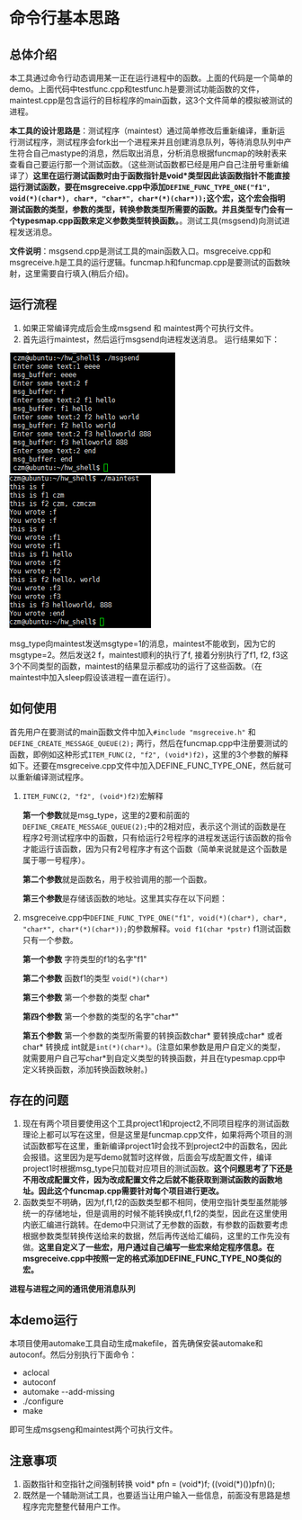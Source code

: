 # 命令行基本思路
## 总体介绍
本工具通过命令行动态调用某一正在运行进程中的函数。上面的代码是一个简单的demo。上面代码中testfunc.cpp和testfunc.h是要测试功能函数的文件，maintest.cpp是包含运行的目标程序的main函数，这3个文件简单的模拟被测试的进程。

**本工具的设计思路是**：测试程序（maintest）通过简单修改后重新编译，重新运行测试程序，测试程序会fork出一个进程来并且创建消息队列，等待消息队列中产生符合自己mastype的消息，然后取出消息，分析消息根据funcmap的映射表来查看自己要运行那一个测试函数。（这些测试函数都已经是用户自己注册号重新编译了）**这里在运行测试函数时由于函数指针是void\*类型因此该函数指针不能直接运行测试函数，要在msgreceive.cpp中添加``DEFINE_FUNC_TYPE_ONE("f1", void(*)(char*), char*, "char*", char*(*)(char*));``这个宏，这个宏会指明测试函数的类型，参数的类型，转换参数类型所需要的函数。并且类型专门会有一个typesmap.cpp函数来定义参数类型转换函数。**。测试工具(msgsend)向测试进程发送消息。

**文件说明**：msgsend.cpp是测试工具的main函数入口。msgreceive.cpp和msgreceive.h是工具的运行逻辑。funcmap.h和funcmap.cpp是要测试的函数映射，这里需要自行填入(稍后介绍)。

## 运行流程
1. 如果正常编译完成后会生成msgsend 和 maintest两个可执行文件。
2. 首先运行maintest，然后运行msgsend向进程发送消息。
运行结果如下：

![图片](<images/1.png>)
![图片](<images/2.png>)

msg_type向maintest发送msgtype=1的消息，maintest不能收到，因为它的msgtype=2。然后发送2 f，maintest顺利的执行了f, 接着分别执行了f1, f2, f3这3个不同类型的函数，maintest的结果显示都成功的运行了这些函数。（在maintest中加入sleep假设该进程一直在运行）。


## 如何使用
首先用户在要测试的main函数文件中加入```#include "msgreceive.h"``` 和 ```DEFINE_CREATE_MESSAGE_QUEUE(2);``` 两行，然后在funcmap.cpp中注册要测试的函数，即例如这种形式```ITEM_FUNC(2, "f2", (void*)f2)```，这里的3个参数的解释如下。还要在msgreceive.cpp文件中加入DEFINE_FUNC_TYPE_ONE，然后就可以重新编译测试程序。

1. ```ITEM_FUNC(2, "f2", (void*)f2)```宏解释

    **第一个参数**就是msg_type，这里的2要和前面的```DEFINE_CREATE_MESSAGE_QUEUE(2);```中的2相对应，表示这个测试的函数是在程序2号测试程序中的函数，只有给运行2号程序的进程发送运行该函数的指令才能运行该函数，因为只有2号程序才有这个函数（简单来说就是这个函数是属于哪一号程序）。

    **第二个参数**就是函数名，用于校验调用的那一个函数。

    **第三个参数**是存储该函数的地址。这里其实存在以下问题：

2. msgreceive.cpp中```DEFINE_FUNC_TYPE_ONE("f1", void(*)(char*), char*, "char*", char*(*)(char*));```的参数解释。```void f1(char *pstr)``` f1测试函数只有一个参数。

    **第一个参数** 字符类型的f1的名字"f1"

    **第二个参数** 函数f1的类型 ```void(*)(char*)```

    **第三个参数** 第一个参数的类型 char*

    **第四个参数** 第一个参数的类型的名字"char\*"
    
    **第五个参数** 第一个参数的类型所需要的转换函数char* 要转换成char* 或者char* 转换成 int就是```int(*)(char*)```。(注意如果参数是用户自定义的类型，就需要用户自己写char\*到自定义类型的转换函数，并且在typesmap.cpp中定义转换函数，添加转换函数映射。)


## 存在的问题
1. 现在有两个项目要使用这个工具project1和project2,不同项目程序的测试函数理论上都可以写在这里，但是这里是funcmap.cpp文件，如果将两个项目的测试函数都写在这里，重新编译project1时会找不到project2中的函数名，因此会报错。这里因为是写demo就暂时这样做，后面会写成配置文件，编译project1时根据msg_type只加载对应项目的测试函数。**这个问题思考了下还是不用改成配置文件，因为改成配置文件之后就不能获取到测试函数的函数地址。因此这个funcmap.cpp需要针对每个项目进行更改。**
2. 函数类型不明确，因为f,f1,f2的函数类型都不相同，使用空指针类型虽然能够统一的存储地址，但是调用的时候不能转换成f,f1,f2的类型，因此在这里使用内嵌汇编进行跳转。在demo中只测试了无参数的函数，有参数的函数要考虑根据参数类型转换传送给来的数据，然后再传送给汇编码，这里的工作先没有做。**这里自定义了一些宏，用户通过自己编写一些宏来给定程序信息。在msgreceive.cpp中按照一定的格式添加DEFINE_FUNC_TYPE_NO类似的宏。**

**进程与进程之间的通讯使用消息队列**



## 本demo运行
本项目使用automake工具自动生成makefile，首先确保安装automake和autoconf。然后分别执行下面命令：

* aclocal
* autoconf
* automake --add-missing
* ./configure
* make

即可生成msgseng和maintest两个可执行文件。

## 注意事项
1. 函数指针和空指针之间强制转换
void* pfn = (void*)f;
((void(*)())pfn)();
2. 既然是一个辅助测试工具，也要适当让用户输入一些信息，前面没有思路是想程序完完整整代替用户工作。